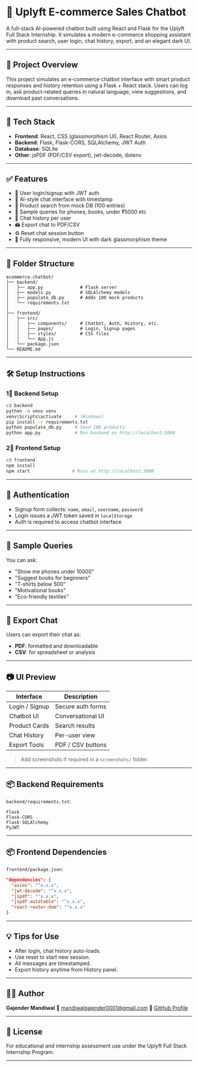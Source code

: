 # 🛒 Uplyft E-commerce Sales Chatbot

A full-stack AI-powered chatbot built using React and Flask for the Uplyft Full Stack Internship. It simulates a modern e-commerce shopping assistant with product search, user login, chat history, export, and an elegant dark UI.

---

## 🚀 Project Overview

This project simulates an e-commerce chatbot interface with smart product responses and history retention using a Flask + React stack. Users can log in, ask product-related queries in natural language, view suggestions, and download past conversations.

---

## 🔧 Tech Stack

* **Frontend**: React, CSS (glassmorphism UI), React Router, Axios
* **Backend**: Flask, Flask-CORS, SQLAlchemy, JWT Auth
* **Database**: SQLite
* **Other**: jsPDF (PDF/CSV export), jwt-decode, dotenv

---

## ✅ Features

* 🔐 User login/signup with JWT auth
* 💬 AI-style chat interface with timestamp
* 🍭 Product search from mock DB (100 entries)
* 🧠 Sample queries for phones, books, under ₹5000 etc
* 📁 Chat history per user
* 🖨 Export chat to PDF/CSV
* ♻ Reset chat session button
* 📱 Fully responsive, modern UI with dark glassmorphism theme

---

## 📁 Folder Structure

```
ecommerce-chatbot/
├── backend/
│   ├── app.py              # Flask server
│   ├── models.py           # SQLAlchemy models
│   ├── populate_db.py      # Adds 100 mock products
│   └── requirements.txt
│
├── frontend/
│   ├── src/
│   │   ├── components/     # Chatbot, Auth, History, etc.
│   │   ├── pages/          # Login, Signup pages
│   │   ├── styles/         # CSS files
│   │   └── App.js
│   └── package.json
└── README.md
```

---

## 🛠 Setup Instructions

### 1⃣ Backend Setup

```bash
cd backend
python -m venv venv
venv\Scripts\activate     # (Windows)
pip install -r requirements.txt
python populate_db.py     # Seed 100 products
python app.py             # Run backend on http://localhost:5000
```

### 2⃣ Frontend Setup

```bash
cd frontend
npm install
npm start                # Runs at http://localhost:3000
```

---

## 🔐 Authentication

* Signup form collects: `name`, `email`, `username`, `password`
* Login issues a JWT token saved in `localStorage`
* Auth is required to access chatbot interface

---

## 💬 Sample Queries

You can ask:

* "Show me phones under 10000"
* "Suggest books for beginners"
* "T-shirts below 500"
* "Motivational books"
* "Eco-friendly textiles"

---

## 📜 Export Chat

Users can export their chat as:

* **PDF**: formatted and downloadable
* **CSV**: for spreadsheet or analysis

---

## 📷 UI Preview

| Interface      | Description       |
| -------------- | ----------------- |
| Login / Signup | Secure auth forms |
| Chatbot UI     | Conversational UI |
| Product Cards  | Search results    |
| Chat History   | Per-user view     |
| Export Tools   | PDF / CSV buttons |

> Add screenshots if required in a `screenshots/` folder.

---

## 📦 Backend Requirements

`backend/requirements.txt`:

```
Flask
Flask-CORS
Flask-SQLAlchemy
PyJWT
```

---

## 📦 Frontend Dependencies

`frontend/package.json`:

```json
"dependencies": {
  "axios": "^x.x.x",
  "jwt-decode": "^x.x.x",
  "jspdf": "^x.x.x",
  "jspdf-autotable": "^x.x.x",
  "react-router-dom": "^x.x.x"
}
```

---

## 💡 Tips for Use

* After login, chat history auto-loads.
* Use reset to start new session.
* All messages are timestamped.
* Export history anytime from History panel.

---

## 👨‍💼 Author

**Gajender Mandiwal**
📧 [mandiwalgajender0001@gmail.com](mailto:mandiwalgajender0001@gmail.com)
🔗 [GitHub Profile](https://github.com/gajender09)

---

## 📃 License

For educational and internship assessment use under the Uplyft Full Stack Internship Program.

---
